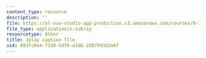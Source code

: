 ```yaml
---
content_type: resource
description: ''
file: https://ol-ocw-studio-app-production.s3.amazonaws.com/courses/8-13-14-experimental-physics-i-ii-junior-lab-fall-2016-spring-2017/093fc8e473305d7ba10b2d97993d3a6f_A77qVe-U0iw.vtt
file_type: application/x-subrip
resourcetype: Other
title: 3play caption file
uid: 093fc8e4-7330-5d7b-a10b-2d97993d3a6f
---
```

